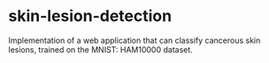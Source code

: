 # skin-lesion-detection
Implementation of a web application that can classify cancerous skin lesions, trained on the MNIST: HAM10000 dataset.
